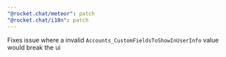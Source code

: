 ```yaml
---
"@rocket.chat/meteor": patch
"@rocket.chat/i18n": patch
---
```


Fixes issue where a invalid `Accounts_CustomFieldsToShowInUserInfo` value would break the ui
